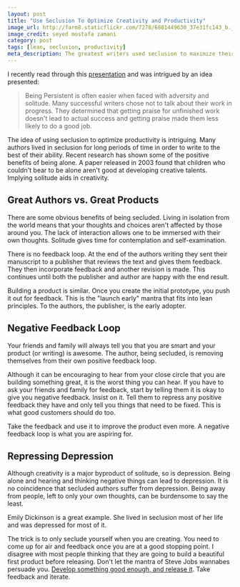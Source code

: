 ```yaml
---
layout: post
title: "Use Seclusion To Optimize Creativity and Productivity"
image_url: http://farm8.staticflickr.com/7278/6881449630_37e31fc143_b.jpg
image_credit: seyed mostafa zamani
category: post
tags: [lean, seclusion, productivity]
meta_description: The greatest writers used seclusion to maximize their ideas. Can you use these techniques to maximize your output?
---
```


I recently read through this [presentation](http://www.slideshare.net/pbohm/having-an-impact) and was intrigued by an idea presented:

> Being Persistent is often easier when faced with adversity and solitude. Many successful writers 
> chose not to talk about their work in progress. They determined that getting praise for 
> unfinished work doesn't lead to actual success and getting praise made them less likely to do a 
> good job.

The idea of using seclusion to optimize productivity is intriguing. Many authors lived in seclusion for long periods of time in order to write to the best of their ability. Recent research has shown some of the positive benefits of being alone. A paper released in 2003 found that children who couldn't bear to be alone aren't good at developing creative talents. Implying solitude aids in creativity.

## Great Authors vs. Great Products

There are some obvious benefits of being secluded. Living in isolation from the world means that your thoughts and choices aren't affected by those around you. The lack of interaction allows one to be immersed with their own thoughts. Solitude gives time for contemplation and self-examination.

There is no feedback loop. At the end of the authors writing they sent their manuscript to a publisher that reviews the text and gives them feedback. They then incorporate feedback and another revision is made. This continues until both the publisher and author are happy with the end result.

Building a product is similar. Once you create the initial prototype, you push it out for feedback. This is the "launch early" mantra that fits into lean principles. To the authors, the publisher, is the early adopter.

## Negative Feedback Loop
Your friends and family will always tell you that you are smart and your product (or writing) is awesome. The author, being secluded, is removing themselves from their own positive feedback loop.

Although it can be encouraging to hear from your close circle that you are building something great, it is the worst thing you can hear. If you have to ask your friends and family for feedback, start by telling them it is okay to give you negative feedback. Insist on it. Tell them to repress any positive feedback they have and only tell you things that need to be fixed. This is what good customers should do too.

Take the feedback and use it to improve the product even more. A negative feedback loop is what you are aspiring for.

## Repressing Depression
Although creativity is a major byproduct of solitude, so is depression. Being alone and hearing and thinking negative things can lead to depression. It is no coincidence that secluded authors suffer from depression. Being away from people, left to only your own thoughts, can be burdensome to say the least.

Emily Dickinson is a great example. She lived in seclusion most of her life and was depressed for most of it.

The trick is to only seclude yourself when you are creating. You need to come up for air and feedback once you are at a good stopping point. I disagree with most people thinking that they are going to build a beautiful first product before releasing. Don't let the mantra of Steve Jobs wannabes persuade you. [Develop something good enough, and release it][1]. Take feedback and iterate.

[1]: /2013/01/its-good-enough-ship-it/
